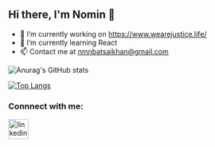 ## Hi there, I'm Nomin 👋

- 🔭 I’m currently working on https://www.wearejustice.life/
- 🌱 I’m currently learning React
- 📫 Contact me at nmnbatsaikhan@gmail.com
 
 ![Anurag's GitHub stats](https://github-readme-stats.vercel.app/api?username=Nomioooob&show_icons=true&theme=github_dark)
 
 [![Top Langs](https://github-readme-stats.vercel.app/api/top-langs/?username=Nomioooob&layout=compact&theme=github_dark)](https://github.com/Nomioooob/github-readme-stats)
### Connnect with me:
 [<img src='https://image.flaticon.com/icons/png/512/179/179330.png' alt='linkedin' height='40'>](https://www.linkedin.com/in/https://www.linkedin.com/in/nmnbatsaikhan//)  


